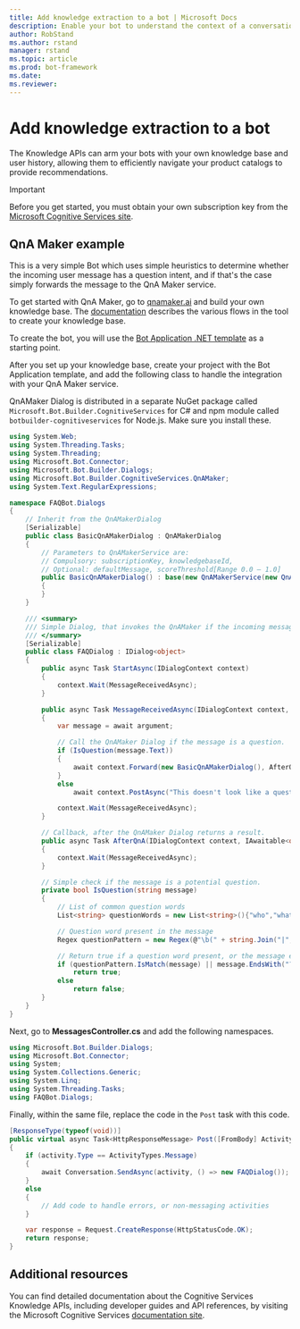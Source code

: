 ```yaml
---
title: Add knowledge extraction to a bot | Microsoft Docs
description: Enable your bot to understand the context of a conversation and respond appropriately with the Bot Framework and Cognitive Services.
author: RobStand
ms.author: rstand
manager: rstand
ms.topic: article
ms.prod: bot-framework
ms.date: 
ms.reviewer: 
---
```


# Add knowledge extraction to a bot

The Knowledge APIs can arm your bots with your own knowledge base and user history, allowing them to efficiently navigate your product catalogs to provide recommendations.

> [!IMPORTANT]
> Before you get started, you must obtain your own subscription key from the <a href="https://www.microsoft.com/cognitive-services/" target="_blank">Microsoft Cognitive Services site</a>.

## QnA Maker example
This is a very simple Bot which uses simple heuristics to determine whether the incoming user message has a question intent, and if that's the case simply forwards the message to the QnA Maker service.

To get started with QnA Maker, go to <a href="https://qnamaker.ai" target="_blank">qnamaker.ai</a> and build your own knowledge base. The <a href="https://qnamaker.ai/Documentation" target="_blank">documentation</a> describes the various flows in the tool to create your knowledge base.

To create the bot, you will use the [Bot Application .NET template](~/dotnet/bot-builder-dotnet-quickstart.md#prerequisites) as a starting point.

After you set up your knowledge base, create your project with the Bot Application template, and add the following class to handle the integration with your QnA Maker service.

QnAMaker Dialog is distributed in a separate NuGet package called `Microsoft.Bot.Builder.CognitiveServices` for C# and npm module called `botbuilder-cognitiveservices` for Node.js. Make sure you install these.


```cs
using System.Web;
using System.Threading.Tasks;
using System.Threading;
using Microsoft.Bot.Connector;
using Microsoft.Bot.Builder.Dialogs;
using Microsoft.Bot.Builder.CognitiveServices.QnAMaker;
using System.Text.RegularExpressions;

namespace FAQBot.Dialogs
{
    // Inherit from the QnAMakerDialog
    [Serializable]
    public class BasicQnAMakerDialog : QnAMakerDialog
    {        
        // Parameters to QnAMakerService are:
        // Compulsory: subscriptionKey, knowledgebaseId,
        // Optional: defaultMessage, scoreThreshold[Range 0.0 – 1.0]
        public BasicQnAMakerDialog() : base(new QnAMakerService(new QnAMakerAttribute("<YOUR_QNAMAKER_SUBSCRIPTION_KEY>", "<YOUR_KNOWLEDGE_BASE_ID>", "No good match in FAQ.", 0.5)))
        {
        }
    }

    /// <summary>
    /// Simple Dialog, that invokes the QnAMaker if the incoming message is a question
    /// </summary>
    [Serializable]
    public class FAQDialog : IDialog<object>
    {
        public async Task StartAsync(IDialogContext context)
        {
            context.Wait(MessageReceivedAsync);
        }

        public async Task MessageReceivedAsync(IDialogContext context, IAwaitable<IMessageActivity> argument)
        {
            var message = await argument;

            // Call the QnAMaker Dialog if the message is a question.
            if (IsQuestion(message.Text))
            {
                await context.Forward(new BasicQnAMakerDialog(), AfterQnA, message, CancellationToken.None);
            }
            else
                await context.PostAsync("This doesn't look like a question.");

            context.Wait(MessageReceivedAsync);
        }

        // Callback, after the QnAMaker Dialog returns a result.
        public async Task AfterQnA(IDialogContext context, IAwaitable<object> argument)
        {
            context.Wait(MessageReceivedAsync);
        }

        // Simple check if the message is a potential question.
        private bool IsQuestion(string message)
        {
            // List of common question words
            List<string> questionWords = new List<string>(){"who","what","why", "how", "when"};

            // Question word present in the message
            Regex questionPattern = new Regex(@"\b(" + string.Join("|", questionWords.Select(Regex.Escape).ToArray()) + @"\b)", RegexOptions.IgnoreCase);

            // Return true if a question word present, or the message ends with "?"
            if (questionPattern.IsMatch(message) || message.EndsWith("?"))
                return true;
            else
                return false;
        }
    }
}
```

Next, go to **MessagesController.cs** and add the following namespaces.

```cs
using Microsoft.Bot.Builder.Dialogs;
using Microsoft.Bot.Connector;
using System;
using System.Collections.Generic;
using System.Linq;
using System.Threading.Tasks;
using FAQBot.Dialogs;
```

Finally, within the same file, replace the code in the `Post` task with this code.  

```cs
[ResponseType(typeof(void))]
public virtual async Task<HttpResponseMessage> Post([FromBody] Activity activity)
{
	if (activity.Type == ActivityTypes.Message)
	{
		await Conversation.SendAsync(activity, () => new FAQDialog());
	}
	else
	{
		// Add code to handle errors, or non-messaging activities
	}

	var response = Request.CreateResponse(HttpStatusCode.OK);
	return response;
}
```

## Additional resources

You can find detailed documentation about the Cognitive Services Knowledge APIs, including developer guides and API references, by visiting the Microsoft Cognitive Services <a href="https://docs.microsoft.com/en-us/azure/cognitive-services/kes/overview" target="_blank">documentation site</a>.